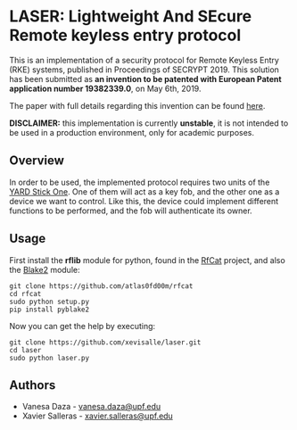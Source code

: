 # LASER: Lightweight And SEcure Remote keyless entry protocol 

This is an implementation of a security protocol for Remote Keyless Entry (RKE) systems, published in Proceedings of SECRYPT 2019. This solution has been submitted as **an invention to be patented with European Patent application number 19382339.0**, on May 6th, 2019. 

The paper with full details regarding this invention can be found [here](https://arxiv.org/pdf/1905.05694.pdf).

**DISCLAIMER:** this implementation is currently **unstable**, it is not intended to be used in a production environment, only for academic purposes.


## Overview

In order to be used, the implemented protocol requires two units of the [YARD Stick One](https://greatscottgadgets.com/yardstickone/). One of them will act as a key fob, and the other one as a device we want to control. Like this, the device could implement different functions to be performed, and the fob will authenticate its owner.

## Usage

First install the **rflib** module for python, found in the [RfCat](https://github.com/atlas0fd00m/rfcat) project, and also the [Blake2](https://blake2.net/) module:

```
git clone https://github.com/atlas0fd00m/rfcat
cd rfcat
sudo python setup.py
pip install pyblake2
```
Now you can get the help by executing:

```
git clone https://github.com/xevisalle/laser.git
cd laser
sudo python laser.py
```

## Authors

* Vanesa Daza - vanesa.daza@upf.edu
* Xavier Salleras - xavier.salleras@upf.edu
